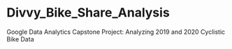 # Divvy_Bike_Share_Analysis
Google Data Analytics Capstone Project: Analyzing 2019 and 2020 Cyclistic Bike Data
